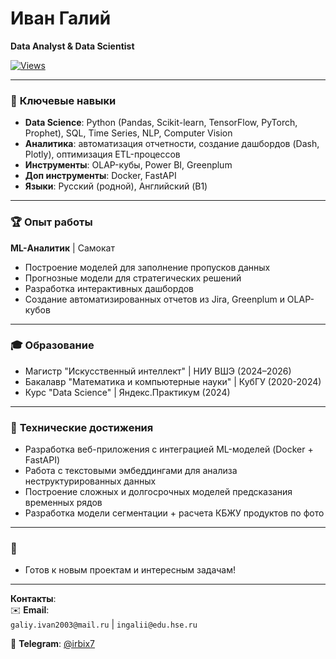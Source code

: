 # Иван Галий  
**Data Analyst & Data Scientist**  

[![Views](https://u8views.com/api/v1/github/profiles/63663261/views/day-week-month-total-count.svg)](https://u8views.com/github/1vlex)

---

### 📌 **Ключевые навыки**  
- **Data Science**: Python (Pandas, Scikit-learn, TensorFlow, PyTorch, Prophet), SQL, Time Series, NLP, Computer Vision  
- **Аналитика**: автоматизация отчетности, создание дашбордов (Dash, Plotly), оптимизация ETL-процессов  
- **Инструменты**: OLAP-кубы, Power BI, Greenplum
- **Доп инструменты**: Docker, FastAPI
- **Языки**: Русский (родной), Английский (B1)  

---

### 🏆 **Опыт работы**  
**ML-Аналитик** | Самокат
- Построение моделей для заполнение пропусков данных  
- Прогнозные модели для стратегических решений  
- Разработка интерактивных дашбордов
- Создание автоматизированных отчетов из Jira, Greenplum и OLAP-кубов  

---

### 🎓 **Образование**  
- Магистр "Искусственный интеллект" | НИУ ВШЭ (2024–2026)  
- Бакалавр "Математика и компьютерные науки" | КубГУ (2020-2024)
- Курс "Data Science" | Яндекс.Практикум (2024)  

---

### 🔧 **Технические достижения**  
- Разработка веб-приложения с интеграцией ML-моделей (Docker + FastAPI)  
- Работа с текстовыми эмбеддингами для анализа неструктурированных данных
- Построение сложных и долгосрочных моделей предсказания временных рядов
- Разработка модели сегментации + расчета КБЖУ продуктов по фото

---

### 📍
* Готов к новым проектам и интересным задачам!

---

**Контакты**:  
✉️ **Email**:  
`galiy.ivan2003@mail.ru` | `ingalii@edu.hse.ru` 

📱 **Telegram**: [@irbix7](https://t.me/irbix7)
